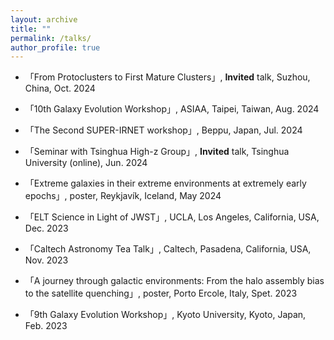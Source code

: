 ```yaml
---
layout: archive
title: ""
permalink: /talks/
author_profile: true
---
```

* 「From Protoclusters to First Mature Clusters」, **Invited** talk, Suzhou, China, Oct. 2024

* 「10th Galaxy Evolution Workshop」, ASIAA, Taipei, Taiwan, Aug. 2024

* 「The Second SUPER-IRNET workshop」, Beppu, Japan, Jul. 2024

* 「Seminar with Tsinghua High-z Group」, **Invited** talk, Tsinghua University (online), Jun. 2024

* 「Extreme galaxies in their extreme environments at extremely early epochs」, poster, Reykjavík, Iceland, May 2024

* 「ELT Science in Light of JWST」, UCLA, Los Angeles, California, USA, Dec. 2023

* 「Caltech Astronomy Tea Talk」, Caltech, Pasadena, California, USA, Nov. 2023
* 「A journey through galactic environments: From the halo assembly bias to the satellite quenching」, poster, Porto Ercole, Italy, Spet. 2023
* 「9th Galaxy Evolution Workshop」, Kyoto University, Kyoto, Japan, Feb. 2023
